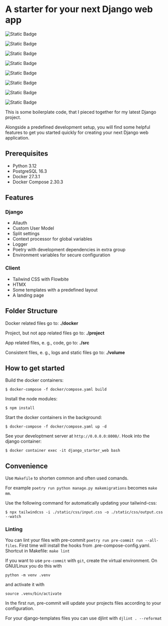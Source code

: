 # A starter for your next Django web app

![Static Badge](https://img.shields.io/badge/Django-%23092E20?style=for-the-badge&logo=django&logoColor=white)

![Static Badge](https://img.shields.io/badge/Docker-%232496ED?style=for-the-badge&logo=docker&logoColor=white)

![Static Badge](https://img.shields.io/badge/PostgreSQL-%234169E1?style=for-the-badge&logo=postgresql&logoColor=white)

![Static Badge](https://img.shields.io/badge/Celery-%2337814A?style=for-the-badge&logo=celery&logoColor=white)

![Static Badge](https://img.shields.io/badge/Redis-%23DC382D?style=for-the-badge&logo=redis&logoColor=white)

![Static Badge](https://img.shields.io/badge/Tailwind%20CSS-%2306B6D4?style=for-the-badge&logo=tailwindcss&logoColor=white)

![Static Badge](https://img.shields.io/badge/Htmx-%233366CC?style=for-the-badge&logo=htmx&logoColor=white)

![Static Badge](https://img.shields.io/badge/Material%20Design%20Icons-%232196F3?style=for-the-badge&logo=materialdesignicons&logoColor=white)

This is some boilerplate code, that I pieced together for my latest Django project.

Alongside a predefined development setup, you will find some helpful features to get you started quickly for creating your next Django web application.

## Prerequisites

- Python 3.12
- PostgreSQL 16.3
- Docker 27.3.1
- Docker Compose 2.30.3

## Features

### Django

- Allauth
- Custom User Model
- Split settings
- Context processor for global variables
- Logger
- Poetry with development dependencies in extra group
- Environment variables for secure configuration

### Client

- Tailwind CSS with Flowbite
- HTMX
- Some templates with a predefined layout
- A landing page

## Folder Structure

Docker related files go to: **./docker**

Project, but not app related files go to: **./project**

App related files, e. g., code, go to: **./src**

Consistent files, e. g., logs and static files go to: **./volume**

## How to get started

Build the docker containers:

```
$ docker-compose -f docker/compose.yaml build
```

Install the node modules:

```
$ npm install
```

Start the docker containers in the background:

```
$ docker-compose -f docker/compose.yaml up -d
```

See your developtment server at `http://0.0.0.0:8000/`. Hook into the django container:

```
$ docker container exec -it django_starter_web bash
```

## Convenience

Use `Makefile` to shorten common and often used comands.

For example `poetry run python manage.py makemigrations` becomes `make mm`.

Use the following command for automatically updating your tailwind-css:

```
$ npx tailwindcss -i ./static/css/input.css -o ./static/css/output.css --watch
```

### Linting

You can lint your files with pre-commit `poetry run pre-commit run --all-files`.
First time will install the hooks from .pre-compose-config.yaml.
Shortcut in Makefile: `make lint`

If you want to use `pre-commit` with `git`, create the virtual environment. On GNU/Linux you do this with

`python -m venv .venv`

and activate it with

`source .venv/bin/activate`

In the first run, pre-commit will update your projects files according to your configuration.

For your django-templates files you can use djlint with `djlint . --reformat`
